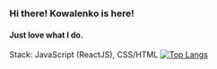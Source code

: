 ### Hi there! Kowalenko is here!
#### Just love what I do.

Stack: JavaScript (ReactJS), CSS/HTML
[![Top Langs](https://github-readme-stats.vercel.app/api/top-langs/?username=shpilson&layout=compact)](https://github.com/anuraghazra/github-readme-stats)
